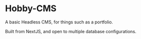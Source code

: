 # Hobby-CMS
A basic Headless CMS, for things such as a portfolio. 

Built from NextJS, and open to multiple database configurations.
